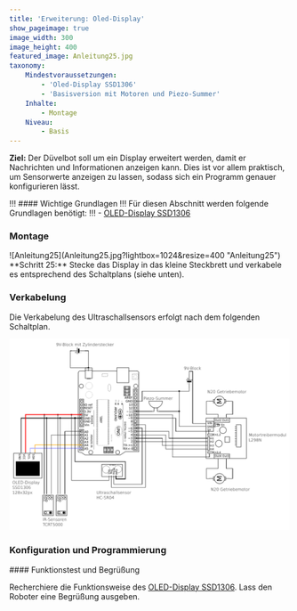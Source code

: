 ```yaml
---
title: 'Erweiterung: Oled-Display'
show_pageimage: true
image_width: 300
image_height: 400
featured_image: Anleitung25.jpg
taxonomy:
    Mindestvoraussetzungen:
        - 'Oled-Display SSD1306'
        - 'Basisversion mit Motoren und Piezo-Summer'
    Inhalte:
        - Montage
    Niveau:
        - Basis
---
```


**Ziel:** Der Düvelbot soll um ein Display erweitert werden, damit er Nachrichten und Informationen anzeigen kann. Dies ist vor allem praktisch, um Sensorwerte anzeigen zu lassen, sodass sich ein Programm genauer konfigurieren lässt.

!!! #### Wichtige Grundlagen
!!! Für diesen Abschnitt werden folgende Grundlagen benötigt:
!!! - [OLED-Display SSD1306](/arduinoskript/bauteilkunde/aktoren/oled-display-ssd1306)


### Montage

<div class="flex-box" style="align-items: center;">
<div markdown="1"> ![Anleitung25](Anleitung25.jpg?lightbox=1024&resize=400 "Anleitung25") </div>
<div markdown="1"> **Schritt 25:** Stecke das Display in das kleine Steckbrett und verkabele es entsprechend des Schaltplans (siehe unten). </div>
</div>


### Verkabelung

Die Verkabelung des Ultraschallsensors erfolgt nach dem folgenden Schaltplan.

![Schaltplan für das Display](4_duevelbot-oled-display.png?lightbox=1024&resize=800&classes=caption "Schaltplan für das Display.")


### Konfiguration und Programmierung

<div markdown="1" class="aufgabe">
#### Funktionstest und Begrüßung

Recherchiere die Funktionsweise des [OLED-Display SSD1306](/arduinoskript/bauteilkunde/aktoren/oled-display-ssd1306). Lass den Roboter eine Begrüßung ausgeben.

</div>
